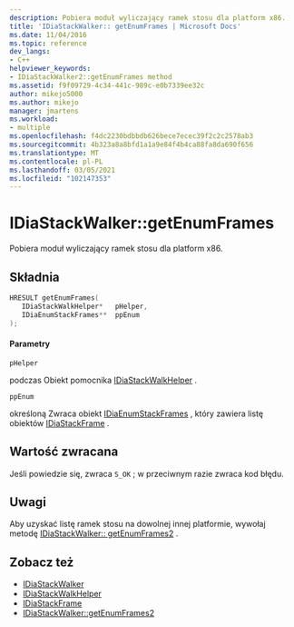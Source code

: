 ```yaml
---
description: Pobiera moduł wyliczający ramek stosu dla platform x86.
title: 'IDiaStackWalker:: getEnumFrames | Microsoft Docs'
ms.date: 11/04/2016
ms.topic: reference
dev_langs:
- C++
helpviewer_keywords:
- IDiaStackWalker2::getEnumFrames method
ms.assetid: f9f09729-4c34-441c-989c-e0b7339ee32c
author: mikejo5000
ms.author: mikejo
manager: jmartens
ms.workload:
- multiple
ms.openlocfilehash: f4dc2230bdbbdb626bece7ecec39f2c2c2578ab3
ms.sourcegitcommit: 4b323a8a8bfd1a1a9e84f4b4ca88fa8da690f656
ms.translationtype: MT
ms.contentlocale: pl-PL
ms.lasthandoff: 03/05/2021
ms.locfileid: "102147353"
---
```

# <a name="idiastackwalkergetenumframes"></a>IDiaStackWalker::getEnumFrames
Pobiera moduł wyliczający ramek stosu dla platform x86.

## <a name="syntax"></a>Składnia

```C++
HRESULT getEnumFrames( 
   IDiaStackWalkHelper*   pHelper,
   IDiaEnumStackFrames**  ppEnum
);
```

#### <a name="parameters"></a>Parametry
 `pHelper`

podczas Obiekt pomocnika [IDiaStackWalkHelper](../../debugger/debug-interface-access/idiastackwalkhelper.md) .

 `ppEnum`

określoną Zwraca obiekt [IDiaEnumStackFrames](../../debugger/debug-interface-access/idiaenumstackframes.md) , który zawiera listę obiektów [IDiaStackFrame](../../debugger/debug-interface-access/idiastackframe.md) .

## <a name="return-value"></a>Wartość zwracana
 Jeśli powiedzie się, zwraca `S_OK` ; w przeciwnym razie zwraca kod błędu.

## <a name="remarks"></a>Uwagi
 Aby uzyskać listę ramek stosu na dowolnej innej platformie, wywołaj metodę [IDiaStackWalker:: getEnumFrames2](../../debugger/debug-interface-access/idiastackwalker-getenumframes2.md) .

## <a name="see-also"></a>Zobacz też
- [IDiaStackWalker](../../debugger/debug-interface-access/idiastackwalker.md)
- [IDiaStackWalkHelper](../../debugger/debug-interface-access/idiastackwalkhelper.md)
- [IDiaStackFrame](../../debugger/debug-interface-access/idiastackframe.md)
- [IDiaStackWalker::getEnumFrames2](../../debugger/debug-interface-access/idiastackwalker-getenumframes2.md)
